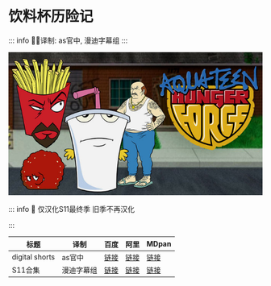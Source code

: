 # 饮料杯历险记

::: info
✍🏻译制: as官中, 漫迪字幕组
:::

![3955541.jpg](3955541.jpg)

::: info
🍟 仅汉化S11最终季 旧季不再汉化

:::

| 标题 | 译制 | 百度 | 阿里 | MDpan |
| --- | --- | --- | --- | --- |
| digital shorts | as官中 |[链接](https://pan.baidu.com/s/1JvNXINdI5F6W7vuBZrotCQ?pwd=769s?pwd=769s) |[链接](https://www.aliyundrive.com/s/LGDG1LhQ9QT) |[链接](https://mdpan.tk/%E9%A5%AE%E6%96%99%E6%9D%AF%E5%8E%86%E9%99%A9%E8%AE%B0) |
| S11合集 | 漫迪字幕组 |[链接](https://pan.baidu.com/s/1SAPiLehCTRbqTgvU5gZuDQ?pwd=zit5) |[链接](https://www.aliyundrive.com/s/LGDG1LhQ9QT) |[链接](https://mdpan.tk/%E9%A5%AE%E6%96%99%E6%9D%AF%E5%8E%86%E9%99%A9%E8%AE%B0) |